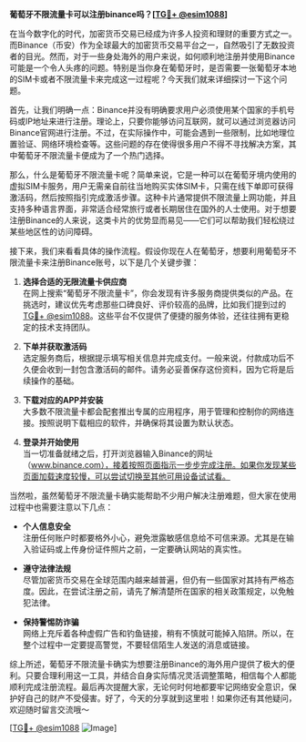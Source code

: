 **葡萄牙不限流量卡可以注册binance吗？[[TG💪+ @esim1088](https://t.me/s/esim1088)]**

在当今数字化的时代，加密货币交易已经成为许多人投资和理财的重要方式之一。而Binance（币安）作为全球最大的加密货币交易平台之一，自然吸引了无数投资者的目光。然而，对于一些身处海外的用户来说，如何顺利地注册并使用Binance可能是一个令人头疼的问题。特别是当你身在葡萄牙时，是否需要一张葡萄牙本地的SIM卡或者不限流量卡来完成这一过程呢？今天我们就来详细探讨一下这个问题。

首先，让我们明确一点：Binance并没有明确要求用户必须使用某个国家的手机号码或IP地址来进行注册。理论上，只要你能够访问互联网，就可以通过浏览器访问Binance官网进行注册。不过，在实际操作中，可能会遇到一些限制，比如地理位置验证、网络环境检查等。这些问题的存在使得很多用户不得不寻找解决方案，其中葡萄牙不限流量卡便成为了一个热门选择。

那么，什么是葡萄牙不限流量卡呢？简单来说，它是一种可以在葡萄牙境内使用的虚拟SIM卡服务，用户无需亲自前往当地购买实体SIM卡，只需在线下单即可获得激活码，然后按照指引完成激活步骤。这种卡片通常提供不限流量上网功能，并且支持多种语言界面，非常适合经常旅行或者长期居住在国外的人士使用。对于想要注册Binance的人来说，这类卡片的优势显而易见——它们可以帮助我们轻松绕过某些地区性的访问障碍。

接下来，我们来看看具体的操作流程。假设你现在人在葡萄牙，想要利用葡萄牙不限流量卡来注册Binance账号，以下是几个关键步骤：

1. **选择合适的无限流量卡供应商**  
   在网上搜索“葡萄牙不限流量卡”，你会发现有许多服务商提供类似的产品。在挑选时，建议优先考虑那些口碑良好、评价较高的品牌，比如我们提到过的[TG💪+ @esim1088](https://t.me/s/esim1088)。这些平台不仅提供了便捷的服务体验，还往往拥有更稳定的技术支持团队。

2. **下单并获取激活码**  
   选定服务商后，根据提示填写相关信息并完成支付。一般来说，付款成功后不久便会收到一封包含激活码的邮件。请务必妥善保存这份资料，因为它将是后续操作的基础。

3. **下载对应的APP并安装**  
   大多数不限流量卡都会配套推出专属的应用程序，用于管理和控制你的网络连接。按照说明下载相应的软件，并确保将其设置为默认状态。

4. **登录并开始使用**  
   当一切准备就绪之后，打开浏览器输入Binance的网址（www.binance.com），接着按照页面指示一步步完成注册。如果你发现某些页面加载速度较慢，可以尝试切换至其他可用设备试试看。

当然啦，虽然葡萄牙不限流量卡确实能帮助不少用户解决注册难题，但大家在使用过程中也需要注意以下几点：

- **个人信息安全**  
  注册任何账户时都要格外小心，避免泄露敏感信息给不可信来源。尤其是在输入验证码或上传身份证件照片之前，一定要确认网站的真实性。

- **遵守法律法规**  
  尽管加密货币交易在全球范围内越来越普遍，但仍有一些国家对其持有严格态度。因此，在尝试注册之前，请先了解清楚所在国家的相关政策规定，以免触犯法律。

- **保持警惕防诈骗**  
  网络上充斥着各种虚假广告和钓鱼链接，稍有不慎就可能掉入陷阱。所以，在整个过程中一定要提高警觉，不要轻信陌生人发送的消息或链接。

综上所述，葡萄牙不限流量卡确实为想要注册Binance的海外用户提供了极大的便利。只要合理利用这一工具，并结合自身实际情况灵活调整策略，相信每个人都能顺利完成注册流程。最后再次提醒大家，无论何时何地都要牢记网络安全意识，保护好自己的财产不受侵害。好了，今天的分享就到这里啦！如果你还有其他疑问，欢迎随时留言交流哦～ 

[[TG💪+ @esim1088](https://t.me/s/esim1088) ![Image](https://i.postimg.cc/4NQfJmqS/Snipaste-2025-05-13-00-14-12.png)]